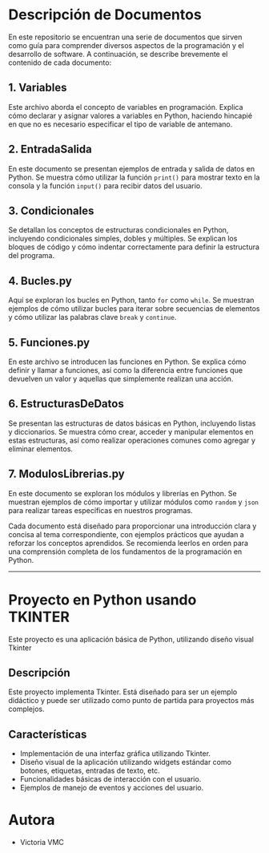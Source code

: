 # Descripción de Documentos
En este repositorio se encuentran una serie de documentos que sirven como guía para comprender diversos aspectos de la programación y el desarrollo de software.
A continuación, se describe brevemente el contenido de cada documento:

## 1. Variables

Este archivo aborda el concepto de variables en programación. Explica cómo declarar y asignar valores a variables en Python, haciendo hincapié en que no es necesario especificar el tipo de variable de antemano.

## 2. EntradaSalida

En este documento se presentan ejemplos de entrada y salida de datos en Python. Se muestra cómo utilizar la función `print()` para mostrar texto en la consola y la función `input()` para recibir datos del usuario.

## 3. Condicionales

Se detallan los conceptos de estructuras condicionales en Python, incluyendo condicionales simples, dobles y múltiples. Se explican los bloques de código y cómo indentar correctamente para definir la estructura del programa.

## 4. Bucles.py

Aquí se exploran los bucles en Python, tanto `for` como `while`. Se muestran ejemplos de cómo utilizar bucles para iterar sobre secuencias de elementos y cómo utilizar las palabras clave `break` y `continue`.

## 5. Funciones.py

En este archivo se introducen las funciones en Python. Se explica cómo definir y llamar a funciones, así como la diferencia entre funciones que devuelven un valor y aquellas que simplemente realizan una acción.

## 6. EstructurasDeDatos

Se presentan las estructuras de datos básicas en Python, incluyendo listas y diccionarios. Se muestra cómo crear, acceder y manipular elementos en estas estructuras, así como realizar operaciones comunes como agregar y eliminar elementos.

## 7. ModulosLibrerias.py

En este documento se exploran los módulos y librerías en Python. Se muestran ejemplos de cómo importar y utilizar módulos como `random` y `json` para realizar tareas específicas en nuestros programas.

Cada documento está diseñado para proporcionar una introducción clara y concisa al tema correspondiente, con ejemplos prácticos que ayudan a reforzar los conceptos aprendidos.
Se recomienda leerlos en orden para una comprensión completa de los fundamentos de la programación en Python.
<hr>

# Proyecto en Python usando TKINTER

Este proyecto es una aplicación básica de Python, utilizando diseño visual Tkinter

## Descripción

Este proyecto implementa Tkinter. Está diseñado para ser un ejemplo didáctico y puede ser utilizado como punto de partida para proyectos más complejos.

## Características

- Implementación de una interfaz gráfica utilizando Tkinter.
- Diseño visual de la aplicación utilizando widgets estándar como botones, etiquetas, entradas de texto, etc.
- Funcionalidades básicas de interacción con el usuario.
- Ejemplos de manejo de eventos y acciones del usuario.

# Autora
  
  - Victoria VMC
